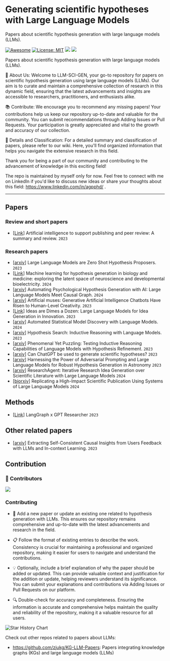 # Generating scientific hypotheses with Large Language Models
Papers about scientific hypothesis generation with large language models (LLMs).



[![Awesome](https://awesome.re/badge.svg)](https://github.com/Paureel/LLM-SCI-GEN) 
[![License: MIT](https://img.shields.io/badge/License-MIT-green.svg)](https://github.com/zjukg/KG-LLM-Papers/blob/main/LICENSE)
![](https://img.shields.io/github/last-commit/Paureel/LLM-SCI-GEN?color=green) 
![](https://img.shields.io/badge/PRs-Welcome-red) 


Papers about scientific hypothesis generation with large language models (LLMs).

🔬 About Us: Welcome to LLM-SCI-GEN, your go-to repository for papers on scientific hypothesis generation using large language models (LLMs). Our aim is to curate and maintain a comprehensive collection of research in this dynamic field, ensuring that the latest advancements and insights are accessible to researchers, practitioners, and enthusiasts alike.

📚 Contribute: We encourage you to recommend any missing papers! Your contributions help us keep our repository up-to-date and valuable for the community. You can submit recommendations through Adding Issues or Pull Requests. Your participation is greatly appreciated and vital to the growth and accuracy of our collection.

📝 Details and Classification: For a detailed summary and classification of papers, please refer to our wiki. Here, you'll find organized information that helps you navigate the extensive research in this field.

Thank you for being a part of our community and contributing to the advancement of knowledge in this exciting field!

<!-- Details of summary and classification of papers are shown in [wiki](https://github.com/Paureel/LLM-SCI-GEN/wiki). -->

The repo is maintained by myself only for now. Feel free to connect with me on LinkedIn if you'd like to discuss new ideas or share your thoughts about this field: https://www.linkedin.com/in/agpphd/ .

---

##  Papers

### Review and short papers
- \[[Link](https://onlinelibrary.wiley.com/doi/full/10.1002/leap.1570)\] Artificial intelligence to support publishing and peer review: A summary and review. `2023`




### Research papers

- \[[arxiv](https://arxiv.org/pdf/2311.05965)\] Large Language Models are Zero Shot Hypothesis Proposers. `2023`
- \[[Link](https://pubs.rsc.org/en/content/articlelanding/2024/dd/d3dd00185g)\] Machine learning for hypothesis generation in biology and medicine: exploring the latent space of neuroscience and developmental bioelectricity. `2024`
- \[[arxiv](https://arxiv.org/abs/2402.14424)\] Automating Psychological Hypothesis Generation with AI: Large Language Models Meet Causal Graph. `2024`
- \[[arxiv](https://arxiv.org/abs/2303.12003)\] Artificial muses: Generative Artificial Intelligence Chatbots Have Risen to Human-Level Creativity. `2023`
- \[[Link](https://papers.ssrn.com/sol3/papers.cfm?abstract_id=4526071)\] Ideas are Dimes a Dozen: Large Language Models for Idea Generation in Innovation. `2023`
- \[[arxiv](https://arxiv.org/html/2402.17879v1)\] Automated Statistical Model Discovery with Language Models. `2024`
- \[[arxiv](https://arxiv.org/abs/2309.05660)\] Hypothesis Search: Inductive Reasoning with Language Models. `2023`
- \[[arxiv](https://arxiv.org/abs/2310.08559)\] Phenomenal Yet Puzzling: Testing Inductive Reasoning Capabilities of Language Models with Hypothesis Refinement. `2023`
- \[[arxiv](https://arxiv.org/abs/2304.12208)\] Can ChatGPT be used to generate scientific hypotheses? `2023`
- \[[arxiv](https://arxiv.org/abs/2306.11648)\] Harnessing the Power of Adversarial Prompting and Large Language Models for Robust Hypothesis Generation in Astronomy `2023`
- \[[arxiv](https://arxiv.org/abs/2404.07738)\] ResearchAgent: Iterative Research Idea Generation over Scientific Literature with Large Language Models `2024`
- \[[biorxiv](https://www.biorxiv.org/content/10.1101/2024.04.08.588614v2)\] Replicating a High-Impact Scientific Publication Using Systems of Large Language Models `2024`






## Methods

- \[[Link](https://github.com/assafelovic/gpt-researcher/tree/master/multi_agents)\] LangGraph x GPT Researcher `2023`

## Other related papers

- \[[arxiv](https://arxiv.org/abs/2312.06820)\] Extracting Self-Consistent Causal Insights from Users Feedback with LLMs and In-context Learning. `2023`

## Contribution
### 👥 Contributors

<a href="https://github.com/Paureel/LLM-SCI-GEN/graphs/contributors">
  <img src="https://contrib.rocks/image?repo=Paureel/LLM-SCI-GEN" />
</a>

### Contributing


- 📄 Add a new paper or update an existing one related to hypothesis generation with LLMs. This ensures our repository remains comprehensive and up-to-date with the latest advancements and research in the field.

- 📋 Follow the format of existing entries to describe the work. Consistency is crucial for maintaining a professional and organized repository, making it easier for users to navigate and understand the contributions.

- 💡 Optionally, include a brief explanation of why the paper should be added or updated. This can provide valuable context and justification for the addition or update, helping reviewers understand its significance. You can submit your explanations and contributions via Adding Issues or Pull Requests on our platform.

- 🔍 Double-check for accuracy and completeness. Ensuring the information is accurate and comprehensive helps maintain the quality and reliability of the repository, making it a valuable resource for all users.

![Star History Chart](https://star-history.com/#Paureel/LLM-SCI-GEN&Date)





Check out other repos related to papers about LLMs: 
- https://github.com/zjukg/KG-LLM-Papers: Papers integrating knowledge graphs (KGs) and large language models (LLMs)
